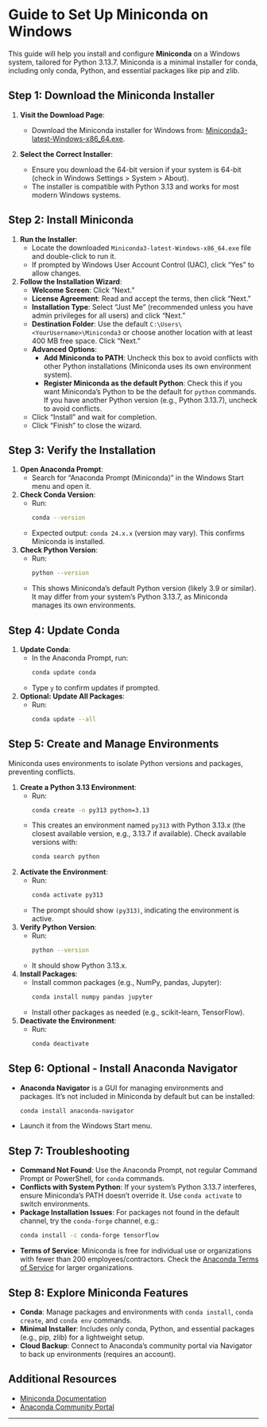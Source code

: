
# Guide to Set Up Miniconda on Windows

This guide will help you install and configure **Miniconda** on a Windows system, tailored for Python 3.13.7. Miniconda is a minimal installer for conda, including only conda, Python, and essential packages like pip and zlib.

## Step 1: Download the Miniconda Installer
1. **Visit the Download Page**:
   - Download the Miniconda installer for Windows from: [Miniconda3-latest-Windows-x86_64.exe](https://repo.anaconda.com/miniconda/Miniconda3-latest-Windows-x86_64.exe).
   
2. **Select the Correct Installer**:
   - Ensure you download the 64-bit version if your system is 64-bit (check in Windows Settings > System > About).
   - The installer is compatible with Python 3.13 and works for most modern Windows systems.

## Step 2: Install Miniconda
1. **Run the Installer**:
   - Locate the downloaded `Miniconda3-latest-Windows-x86_64.exe` file and double-click to run it.
   - If prompted by Windows User Account Control (UAC), click “Yes” to allow changes.
2. **Follow the Installation Wizard**:
   - **Welcome Screen**: Click “Next.”
   - **License Agreement**: Read and accept the terms, then click “Next.”
   - **Installation Type**: Select “Just Me” (recommended unless you have admin privileges for all users) and click “Next.”
   - **Destination Folder**: Use the default `C:\Users\<YourUsername>\Miniconda3` or choose another location with at least 400 MB free space. Click “Next.”
   - **Advanced Options**:
     - **Add Miniconda to PATH**: Uncheck this box to avoid conflicts with other Python installations (Miniconda uses its own environment system).
     - **Register Miniconda as the default Python**: Check this if you want Miniconda’s Python to be the default for `python` commands. If you have another Python version (e.g., Python 3.13.7), uncheck to avoid conflicts.
   - Click “Install” and wait for completion.
   - Click “Finish” to close the wizard.

## Step 3: Verify the Installation
1. **Open Anaconda Prompt**:
   - Search for “Anaconda Prompt (Miniconda)” in the Windows Start menu and open it.
2. **Check Conda Version**:
   - Run:
     ```bash
     conda --version
     ```
   - Expected output: `conda 24.x.x` (version may vary). This confirms Miniconda is installed.
3. **Check Python Version**:
   - Run:
     ```bash
     python --version
     ```
   - This shows Miniconda’s default Python version (likely 3.9 or similar). It may differ from your system’s Python 3.13.7, as Miniconda manages its own environments.

## Step 4: Update Conda
1. **Update Conda**:
   - In the Anaconda Prompt, run:
     ```bash
     conda update conda
     ```
   - Type `y` to confirm updates if prompted.
2. **Optional: Update All Packages**:
   - Run:
     ```bash
     conda update --all
     ```

## Step 5: Create and Manage Environments
Miniconda uses environments to isolate Python versions and packages, preventing conflicts.
1. **Create a Python 3.13 Environment**:
   - Run:
     ```bash
     conda create -n py313 python=3.13
     ```
   - This creates an environment named `py313` with Python 3.13.x (the closest available version, e.g., 3.13.7 if available). Check available versions with:
     ```bash
     conda search python
     ```
2. **Activate the Environment**:
   - Run:
     ```bash
     conda activate py313
     ```
   - The prompt should show `(py313)`, indicating the environment is active.
3. **Verify Python Version**:
   - Run:
     ```bash
     python --version
     ```
   - It should show Python 3.13.x.
4. **Install Packages**:
   - Install common packages (e.g., NumPy, pandas, Jupyter):
     ```bash
     conda install numpy pandas jupyter
     ```
   - Install other packages as needed (e.g., scikit-learn, TensorFlow).
5. **Deactivate the Environment**:
   - Run:
     ```bash
     conda deactivate
     ```

## Step 6: Optional - Install Anaconda Navigator
- **Anaconda Navigator** is a GUI for managing environments and packages. It’s not included in Miniconda by default but can be installed:
  ```bash
  conda install anaconda-navigator
  ```
- Launch it from the Windows Start menu.

## Step 7: Troubleshooting
- **Command Not Found**: Use the Anaconda Prompt, not regular Command Prompt or PowerShell, for `conda` commands.
- **Conflicts with System Python**: If your system’s Python 3.13.7 interferes, ensure Miniconda’s PATH doesn’t override it. Use `conda activate` to switch environments.
- **Package Installation Issues**: For packages not found in the default channel, try the `conda-forge` channel, e.g.:
  ```bash
  conda install -c conda-forge tensorflow
  ```
- **Terms of Service**: Miniconda is free for individual use or organizations with fewer than 200 employees/contractors. Check the [Anaconda Terms of Service](https://www.anaconda.com/terms-of-service) for larger organizations.

## Step 8: Explore Miniconda Features
- **Conda**: Manage packages and environments with `conda install`, `conda create`, and `conda env` commands.
- **Minimal Installer**: Includes only conda, Python, and essential packages (e.g., pip, zlib) for a lightweight setup.
- **Cloud Backup**: Connect to Anaconda’s community portal via Navigator to back up environments (requires an account).

## Additional Resources
- [Miniconda Documentation](https://docs.conda.io/en/latest/miniconda.html)
- [Anaconda Community Portal](https://www.anaconda.com/)

--- 
